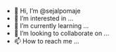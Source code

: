 - 👋 Hi, I’m @sejalpomaje
- 👀 I’m interested in ...
- 🌱 I’m currently learning ...
- 💞️ I’m looking to collaborate on ...
- 📫 How to reach me ...

<!---
sejalpomaje/sejalpomaje is a ✨ special ✨ repository because its `README.md` (this file) appears on your GitHub profile.
You can click the Preview link to take a look at your changes.
--->
